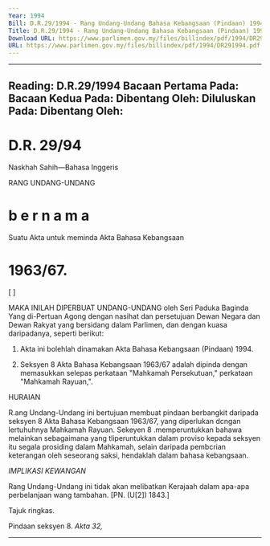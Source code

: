 ```yaml
---
Year: 1994
Bill: D.R.29/1994 - Rang Undang-Undang Bahasa Kebangsaan (Pindaan) 1994 (Lulus)
Title: D.R.29/1994 - Rang Undang-Undang Bahasa Kebangsaan (Pindaan) 1994 (Lulus)
Download URL: https://www.parlimen.gov.my/files/billindex/pdf/1994/DR291994.pdf
URL: https://www.parlimen.gov.my/files/billindex/pdf/1994/DR291994.pdf
---
```

---
Reading:
D.R.29/1994
Bacaan Pertama Pada:
Bacaan Kedua Pada:
Dibentang Oleh:
Diluluskan Pada:
Dibentang Oleh:
---

# D.R. 29/94

Naskhah Sahih—Bahasa Inggeris

RANG UNDANG-UNDANG

# b e r n a m a

Suatu Akta untuk meminda Akta Bahasa Kebangsaan
# 1963/67.

 [ ]

MAKA INILAH DIPERBUAT UNDANG-UNDANG
oleh Seri Paduka Baginda Yang di-Pertuan Agong
dengan nasihat dan persetujuan Dewan Negara dan
Dewan Rakyat yang bersidang dalam Parlimen, dan
dengan kuasa daripadanya, seperti berikut:

1. Akta ini bolehlah dinamakan Akta Bahasa
Kebangsaan (Pindaan) 1994.

2. Seksyen 8 Akta Bahasa Kebangsaan 1963/67 adalah
dipinda dengan memasukkan selepas perkataan
"Mahkamah Persekutuan," perkataan "Mahkamah
Rayuan,".

HURAIAN

R.ang Undang-Undang ini bertujuan membuat pindaan berbangkit
daripada seksyen 8 Akta Bahasa Kebangsaan 1963/67, yang
diperlukan dcngan lertuhuhnya Mahkamah Rayuan. Sekeyen 8
.memperuntukkan bahawa melainkan sebagaimana yang
tliperuntukkan dalam proviso kepada seksyen itu segala prosiding
dalam Mahkamah, selain daripada pembcrian keterangan oleh
seseorang saksi, hendaklah dalam bahasa kebangsaan.

_IMPLIKASI_ _KEWANGAN_

Rang Undang-Undang ini tidak akan melibatkan Kerajaah dalam
apa-apa perbelanjaan wang tambahan. [PN. (U[2]) 1843.]


Tajuk
ringkas.

Pindaan
seksyen 8.
_Akta 32,_


-----

